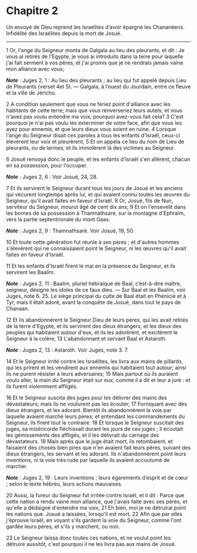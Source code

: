 # Chapitre 2

Un envoyé de Dieu reprend les Israélites d’avoir épargné les Chananéens.
Infidélité des Israélites depuis la mort de Josué.

***

1 Or, l'ange du Seigneur monta de Galgala au lieu des pleurants, et dit : Je vous ai retirés de l'Egypte, je vous ai introduits dans la terre pour laquelle j'ai fait serment à vos pères, et j'ai promis que je ne rendrais jamais vaine mon alliance avec vous;

***Note*** :  Juges 2, 1 : Au lieu des pleurants ; au lieu qui fut appelé depuis Lieu de Pleurants (verset 4et 5). ― Galgala, à l’ouest du Jourdain, entre ce fleuve et la ville de Jéricho.

2 A condition seulement que vous ne feriez point d'alliance avec les habitants de cette terre; mais que vous renverseriez leurs autels; et vous n'avez pas voulu entendre ma voix; pourquoi avez-vous fait cela? 3 C'est pourquoi je n'ai pas voulu les exterminer de votre face, afin que vous les ayez pour ennemis, et que leurs dieux vous soient en ruine. 4 Lorsque l'ange du Seigneur disait ces paroles à tous les enfants d'Israël, ceux-ci élevèrent leur voix et pleurèrent, 5 Et on appela ce lieu du nom de Lieu de pleurants, ou de larmes; et ils immolèrent là des victimes au Seigneur.


6 Josué renvoya donc le peuple, et les enfants d'Israël s'en allèrent, chacun en sa possession, pour l'occuper.

***Note*** :  Juges 2, 6 : Voir Josué, 24, 28.

7 Et ils servirent le Seigneur durant tous les jours de Josué et les anciens qui vécurent longtemps après lui, et qui avaient connu toutes les œuvres du Seigneur, qu'il avait faites en faveur d'Israël. 8 Or, Josué, fils de Nun, serviteur du Seigneur, mourut âgé de cent dix ans; 9 Et on l'ensevelit dans les bornes de sa possession à Thamnathsaré, sur la montagne d'Ephraïm, vers la partie septentrionale du mont Gaas.

***Note*** :  Juges 2, 9 : Thamnathsaré. Voir Josué, 19, 50.


10 Et toute cette génération fut réunie à ses pères ; et d'autres hommes s'élevèrent qui ne connaissaient point le Seigneur, ni les œuvres qu'il avait faites en faveur d'Israël.


11 Et les enfants d'Israël firent le mal en la présence du Seigneur, et ils servirent les Baalim.

***Note*** :  Juges 2, 11 : Baalim, pluriel hébraïque de Baal, c’est-à-dire maître, seigneur, désigne les idoles de ce faux dieu. ― Sur Baal et les Baalim, voir Juges, note 6. 25. Le siège principal du culte de Baal était en Phénicie et à Tyr, mais il était adoré, avant la conquête de Josué, dans tout le pays de Chanaan.

12 Et ils abandonnèrent le Seigneur Dieu de leurs pères, qui les avait retirés de la terre d'Egypte, et ils servirent des dieux étrangers, et les dieux des peuples qui habitaient autour d'eux, et ils les adorèrent, et excitèrent le Seigneur à la colère, 13 L'abandonnant et servant Baal et Astaroth.

***Note*** :  Juges 2, 13 : Astaroth. Voir Juges, note 3. 7.


14 Et le Seigneur irrité contre les Israélites, les livra aux mains de pillards, qui les prirent et les vendirent aux ennemis qui habitaient tout autour; ainsi ils ne purent résister à leurs adversaires; 15 Mais partout où ils auraient voulu aller, la main du Seigneur était sur eux, comme il a dit et leur a juré : et ils furent violemment affligés.


16 Et le Seigneur suscita des juges pour les délivrer des mains des dévastateurs; mais ils ne voulurent pas les écouter, 17 Forniquant avec des dieux étrangers, et les adorant. Bientôt ils abandonnèrent la voie par laquelle avaient marché leurs pères; et entendant les commandements du Seigneur, ils firent tout le contraire. 18 Et lorsque le Seigneur suscitait des juges, sa miséricorde fléchissait durant les jours de ces juges ; il écoutait les gémissements des affligés, et il les délivrait du carnage des dévastateurs. 19 Mais après que le juge était mort, ils retombaient, et faisaient des choses bien pires que n'en avaient fait leurs pères, suivant des dieux étrangers, les servant et les adorant. Ils n'abandonnèrent point leurs inventions, ni la voie très rude par laquelle ils avaient accoutumé de marcher.

***Note*** :  Juges 2, 19 : Leurs inventions ; leurs égarements d’esprit et de cœur ; selon le texte hébreu, leurs actions mauvaises.


20 Aussi, la fureur du Seigneur fut irritée contre Israël, et il dit : Parce que cette nation a rendu vaine mon alliance, que j'avais faite avec ses pères, et qu'elle a dédaigné d'entendre ma voix, 21 Eh bien, moi je ne détruirai point les nations que. Josué a laissées, lorsqu'il est mort, 22 Afin que par elles j'éprouve Israël, en voyant s'ils gardent la voie du Seigneur, comme l'ont gardée leurs pères, et s'ils y marchent, ou non.


23 Le Seigneur laissa donc toutes ces nations, et ne voulut point les détruire aussitôt, c'est pourquoi il ne les livra pas aux mains de Josué.

